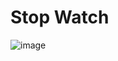 # Stop Watch

![image](https://github.com/user-attachments/assets/e9d56ed2-42b3-4860-bca5-21b080730ed2)
